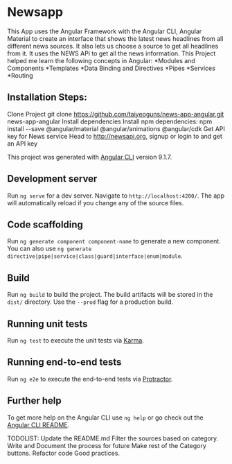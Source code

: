 # Newsapp
This App uses the Angular Framework with the Angular CLI, Angular Material to create an interface that shows the latest news headlines from all different news sources. It also lets us choose a source to get all headlines from it. It uses the NEWS APi to get all the news information.
This Project helped me learn the following concepts in Angular:
*Modules and Components
*Templates
*Data Binding and Directives
*Pipes
*Services
*Routing

## Installation Steps:
Clone Project
git clone https://github.com/taiyeoguns/news-app-angular.git news-app-angular
Install dependencies
Install npm dependencies:
npm install --save @angular/material @angular/animations @angular/cdk
Get API key for News service
Head to http://newsapi.org, signup or login to and get an API key

This project was generated with [Angular CLI](https://github.com/angular/angular-cli) version 9.1.7.

## Development server

Run `ng serve` for a dev server. Navigate to `http://localhost:4200/`. The app will automatically reload if you change any of the source files.

## Code scaffolding

Run `ng generate component component-name` to generate a new component. You can also use `ng generate directive|pipe|service|class|guard|interface|enum|module`.

## Build

Run `ng build` to build the project. The build artifacts will be stored in the `dist/` directory. Use the `--prod` flag for a production build.

## Running unit tests

Run `ng test` to execute the unit tests via [Karma](https://karma-runner.github.io).

## Running end-to-end tests

Run `ng e2e` to execute the end-to-end tests via [Protractor](http://www.protractortest.org/).

## Further help

To get more help on the Angular CLI use `ng help` or go check out the [Angular CLI README](https://github.com/angular/angular-cli/blob/master/README.md).

TODOLIST:
Update the README.md
Filter the sources based on category.
Write and Document the process for future
Make rest of the Category buttons.
Refactor code 
Good practices.

